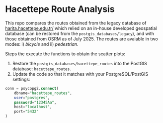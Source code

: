 # Hacettepe Route Analysis

This repo compares the routes obtained from the legacy database of [harita.hacettepe.edu.tr/](https://harita.hacettepe.edu.tr/) which relied on an in-house developed geospatial database (can be restored from the `postgis_databases/legacy`), and with those obtained from OSRM as of July 2025. The routes are avaiable in two modes: i) _bicycle_ and ii) _pedestrian_.

Steps the execute the functions to obtain the scatter plots:
1. Restore the `postgis_databases/hacettepe_routes` into the PostGIS database: `hacettepe_routes`.
2. Update the code so that it matches with your PostgreSQL/PostGIS settings:
```SQL
conn = psycopg2.connect(
    dbname="hacettepe_routes",
    user="postgres",
    password="12345Aa",
    host="localhost",
    port="5432"
)
```

